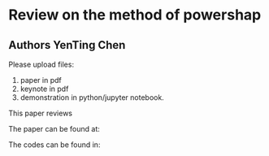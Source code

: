 # Review on the method of powershap


## Authors YenTing Chen 


Please upload files: 
1. paper in pdf
2. keynote in pdf
3. demonstration in python/jupyter notebook. 


This paper reviews

The paper can be found at: 

The codes can be found in: 





